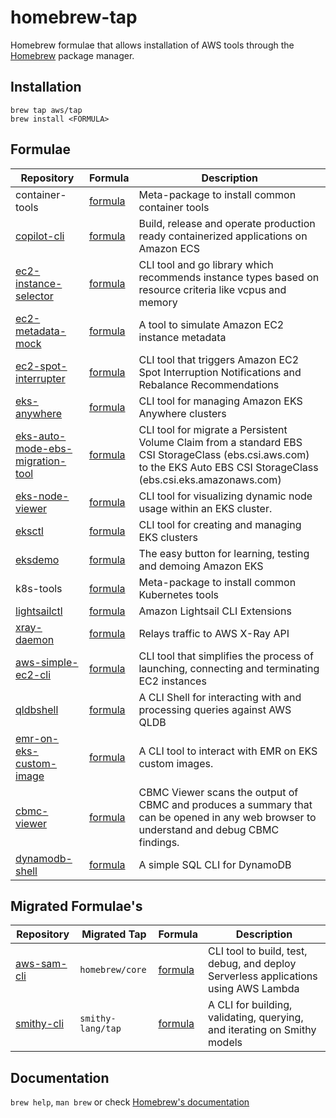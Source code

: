 # homebrew-tap

Homebrew formulae that allows installation of AWS tools through the [Homebrew](https://brew.sh/) package manager.


## Installation

```
brew tap aws/tap
brew install <FORMULA>
```

## Formulae

| Repository | Formula | Description |
| ---------- | ------- | ----------- |
| container-tools | [formula](Formula/container-tools.rb) | Meta-package to install common container tools |
| [copilot-cli](https://github.com/aws/copilot-cli) | [formula](Formula/copilot-cli.rb) | Build, release and operate production ready containerized applications on Amazon ECS |
| [ec2-instance-selector](https://github.com/aws/amazon-ec2-instance-selector) | [formula](Formula/ec2-instance-selector.rb) | CLI tool and go library which recommends instance types based on resource criteria like vcpus and memory |
| [ec2-metadata-mock](https://github.com/aws/amazon-ec2-metadata-mock) | [formula](Formula/ec2-metadata-mock.rb) | A tool to simulate Amazon EC2 instance metadata |
| [ec2-spot-interrupter](https://github.com/aws/amazon-ec2-spot-interrupter) | [formula](Formula/ec2-spot-interrupter.rb) | CLI tool that triggers Amazon EC2 Spot Interruption Notifications and Rebalance Recommendations |
| [eks-anywhere](https://github.com/aws/eks-anywhere) | [formula](Formula/eks-anywhere.rb) | CLI tool for managing Amazon EKS Anywhere clusters |
| [eks-auto-mode-ebs-migration-tool](https://github.com/awslabs/eks-auto-mode-ebs-migration-tool/) | [formula](Formula/eks-auto-mode-ebs-migration-tool.rb) | CLI tool for migrate a Persistent Volume Claim from a standard EBS CSI StorageClass (ebs.csi.aws.com) to the EKS Auto EBS CSI StorageClass (ebs.csi.eks.amazonaws.com) |
| [eks-node-viewer](https://github.com/awslabs/eks-node-viewer/) | [formula](Formula/eks-node-viewer.rb) | CLI tool for visualizing dynamic node usage within an EKS cluster. |
| [eksctl](https://github.com/eksctl-io/eksctl) | [formula](Formula/eksctl.rb) | CLI tool for creating and managing EKS clusters |
| [eksdemo](https://github.com/awslabs/eksdemo) | [formula](Formula/eksdemo.rb) | The easy button for learning, testing and demoing Amazon EKS |
| k8s-tools | [formula](Formula/k8s-tools.rb) | Meta-package to install common Kubernetes tools |
| [lightsailctl](https://github.com/aws/lightsailctl) | [formula](Formula/lightsailctl.rb) | Amazon Lightsail CLI Extensions |
| [xray-daemon](https://github.com/aws/aws-xray-daemon) | [formula](Formula/xray-daemon.rb) | Relays traffic to AWS X-Ray API |
| [aws-simple-ec2-cli](https://github.com/awslabs/aws-simple-ec2-cli) | [formula](Formula/aws-simple-ec2-cli.rb) | CLI tool that simplifies the process of launching, connecting and terminating EC2 instances |
| [qldbshell](https://github.com/awslabs/amazon-qldb-shell) | [formula](Formula/qldbshell.rb) | A CLI Shell for interacting with and processing queries against AWS QLDB |
| [emr-on-eks-custom-image](https://github.com/awslabs/amazon-emr-on-eks-custom-image-cli) | [formula](Formula/emr-on-eks-custom-image.rb) | A CLI tool to interact with EMR on EKS custom images.
| [cbmc-viewer](https://github.com/awslabs/aws-viewer-for-cbmc) | [formula](Formula/cbmc-viewer.rb) | CBMC Viewer scans the output of CBMC and produces a summary that can be opened in any web browser to understand and debug CBMC findings.
| [dynamodb-shell](https://github.com/awslabs/dynamodb-shell) | [formula](Formula/aws-ddbsh.rb) | A simple SQL CLI for DynamoDB

## Migrated Formulae's
| Repository | Migrated Tap | Formula | Description |
| ---------- | ------------ | ------- | ----------- |
| [aws-sam-cli](https://github.com/awslabs/aws-sam-cli) | `homebrew/core` | [formula](https://github.com/Homebrew/homebrew-core/blob/master/Formula/a/aws-sam-cli.rb) | CLI tool to build, test, debug, and deploy Serverless applications using AWS Lambda |
| [smithy-cli](https://github.com/awslabs/smithy) | `smithy-lang/tap` |  [formula](https://github.com/smithy-lang/homebrew-tap/blob/main/Formula/smithy-cli.rb) | A CLI for building, validating, querying, and iterating on Smithy models


## Documentation

`brew help`, `man brew` or check [Homebrew's documentation](https://docs.brew.sh/)
